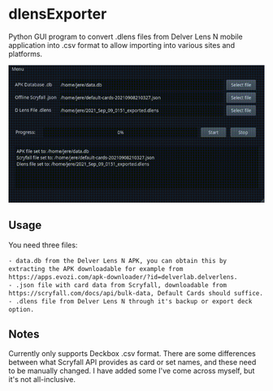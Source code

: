 # dlensExporter
Python GUI program to convert .dlens files from Delver Lens N mobile application into .csv format to allow importing into various sites and platforms. 

<p align="center">
  <img src="demo.gif" alt="Demo" />
</p>

## Usage

You need three files:

    - data.db from the Delver Lens N APK, you can obtain this by extracting the APK downloadable for example from https://apps.evozi.com/apk-downloader/?id=delverlab.delverlens.
    - .json file with card data from Scryfall, downloadable from https://scryfall.com/docs/api/bulk-data, Default Cards should suffice.
    - .dlens file from Delver Lens N through it's backup or export deck option.
    
## Notes

Currently only supports Deckbox .csv format. There are some differences between what Scryfall API provides as card or set names, and these need to be manually changed. I have added some I've come across myself, but it's not all-inclusive.
